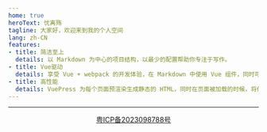 ```yaml
---
home: true
heroText: 忧离殇
tagline: 大家好，欢迎来到我的个人空间
lang: zh-CN
features:
- title: 简洁至上
  details: 以 Markdown 为中心的项目结构，以最少的配置帮助你专注于写作。
- title: Vue驱动
  details: 享受 Vue + webpack 的开发体验，在 Markdown 中使用 Vue 组件，同时可以使用 Vue 来开发自定义主题。
- title: 高性能
  details: VuePress 为每个页面预渲染生成静态的 HTML，同时在页面被加载的时候，将作为 SPA 运行。
---
```





---


<div style="text-align:center;">
  <a href="https://beian.miit.gov.cn/" target="_blank">粤ICP备2023098788号</a>
</div>